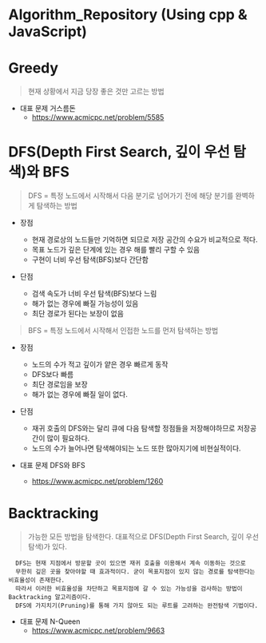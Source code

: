 # Algorithm_Repository (Using cpp & JavaScript)


Greedy
=====

> 현재 상황에서 지금 당장 좋은 것만 고르는 방법

+ 대표 문제 거스름돈
  + <https://www.acmicpc.net/problem/5585>


DFS(Depth First Search, 깊이 우선 탐색)와 BFS
===

> DFS = 특정 노드에서 시작해서 다음 분기로 넘어가기 전에 해당 분기를 완벽하게 탐색하는 방법

+ 장점
  + 현재 경로상의 노드들만 기억하면 되므로 저장 공간의 수요가 비교적으로 적다.
  + 목표 노드가 깊은 단계에 있는 경우 해를 빨리 구할 수 있음
  + 구현이 너비 우선 탐색(BFS)보다 간단함

+ 단점
  + 검색 속도가 너비 우선 탐색(BFS)보다 느림
  + 해가 없는 경우에 빠질 가능성이 있음
  + 최단 경로가 된다는 보장이 없음

> BFS = 특정 노드에서 시작해서 인접한 노드를 먼저 탐색하는 방법

+ 장점
  + 노드의 수가 적고 깊이가 얕은 경우 빠르게 동작
  + DFS보다 빠름
  + 최단 경로임을 보장
  + 해가 없는 경우에 빠질 일이 없다.
 
+ 단점
  + 재귀 호출의 DFS와는 달리 큐에 다음 탐색할 정점들을 저장해야하므로 저장공간이 많이 필요하다.
  + 노드의 수가 늘어나면 탐색해야되는 노드 또한 많아지기에 비현실적이다.
 
+ 대표 문제 DFS와 BFS
  + <https://www.acmicpc.net/problem/1260>

Backtracking
============

> 가능한 모든 방법을 탐색한다. 대표적으로 DFS(Depth First Search, 깊이 우선 탐색)가 있다.


```
  DFS는 현재 지점에서 방문할 곳이 있으면 재귀 호출을 이용해서 계속 이동하는 것으로
  무한히 깊은 곳을 찾아야할 때 효과적이다. 굳이 목표지점이 있지 않는 경로를 탐색한다는 비효율성이 존재한다.
  따라서 이러한 비효율성을 차단하고 목표지점에 갈 수 있는 가능성을 검사하는 방법이 Backtracking 알고리즘이다.
  DFS에 가지치기(Pruning)를 통해 가지 않아도 되는 루트를 고려하는 완전탐색 기법이다.
```

+ 대표 문제 N-Queen
  + <https://www.acmicpc.net/problem/9663>
